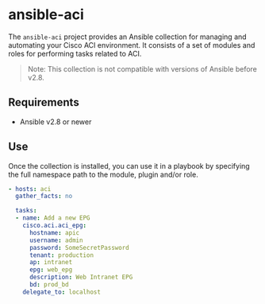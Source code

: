 # ansible-aci

The `ansible-aci` project provides an Ansible collection for managing and automating your Cisco ACI environment.
It consists of a set of modules and roles for performing tasks related to ACI.

> Note: This collection is not compatible with versions of Ansible before v2.8.


## Requirements

- Ansible v2.8 or newer


## Use

Once the collection is installed, you can use it in a playbook by specifying the full namespace path to the module, plugin and/or role.

```yaml
- hosts: aci
  gather_facts: no

  tasks:
  - name: Add a new EPG
    cisco.aci.aci_epg:
      hostname: apic
      username: admin
      password: SomeSecretPassword
      tenant: production
      ap: intranet
      epg: web_epg
      description: Web Intranet EPG
      bd: prod_bd
    delegate_to: localhost
```
